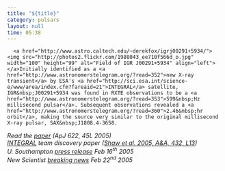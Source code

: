 ```yaml
---
title: "${title}"
category: pulsars
layout: null
time: 05:38
---
```

<!-- converted from blosxom format post by dkg 22.1.2022 -->
<!-- created by convert.pl on Tue Jan 31 00:48:39 EST 2012 -->
<!-- converted from ../2004/12/new-millisecond-x-ray-pulsar.html -->
<!-- Post timestamp Tuesday, December 07, 2004 3:38 PM -->
<!-- touch -t 200412071538 -->
<!-- Labels: 2004, papers, press, pulsars -->
      <a href="http://www.astro.caltech.edu/~derekfox/igrj00291+5934/"><img src="http://photos2.flickr.com/1988043_ee710f566d_o.jpg" width="100" height="99" alt="Field of IGR J00291+5934" align="left"></a>Initially identified as a <a href="http://www.astronomerstelegram.org/?read=352">new X-ray transient</a> by ESA's <a href="http://sci.esa.int/science-e/www/area/index.cfm?fareaid=21">INTEGRAL</a> satellite, IGR&nbsp;J00291+5934 was found in RXTE observations to be a <a href="http://www.astronomerstelegram.org/?read=353">599&nbsp;Hz millisecond pulsar</a>. Subsequent observations revealed a <a href="http://www.astronomerstelegram.org/?read=360">2.46&nbsp;hr orbit</a>, making the source very similar to the original millisecond X-ray pulsar, SAX&nbsp;J1808.4-3658. 
<p>
<em>
<!-- href="http://www.ph.unimelb.edu.au/~duncang/docs/galloway.pdf" Presentation (PDF file) to the href="http://texasatstanford.slac.stanford.edu" 22nd Texas Symposium on Relativistic Astrophysics at Stanford, Dec 17th 2004-->
Read the <a href="http://adsabs.harvard.edu/cgi-bin/nph-bib_query?bibcode=2005ApJ...622L..45G&amp;db_key=AST&amp;high=412ce1903416663">paper</a> (ApJ 622, 45L 2005)
<!-- submitted to ApJL Jan 4th 2005--> <br>
<a href="http://astro.estec.esa.nl/SA-general/Projects/Integral/integral.html">INTEGRAL</a> team discovery paper (<a href="http://www.edpsciences.org/papers/aa/full/2005/10/aagl161/aagl161.html">Shaw et al. 2005, A&A, 432, L13</a>)<br>
U. Southampton <a href="http://www.soton.ac.uk/Press/PressReleases/Name,5288,en.php">press release</a> Feb 16<sup>th</sup> 2005<br>
New Scientist
<a href="http://www.newscientist.com/article.ns?id=dn7052">breaking news</a> Feb 22<sup>nd</sup> 2005
</em>
